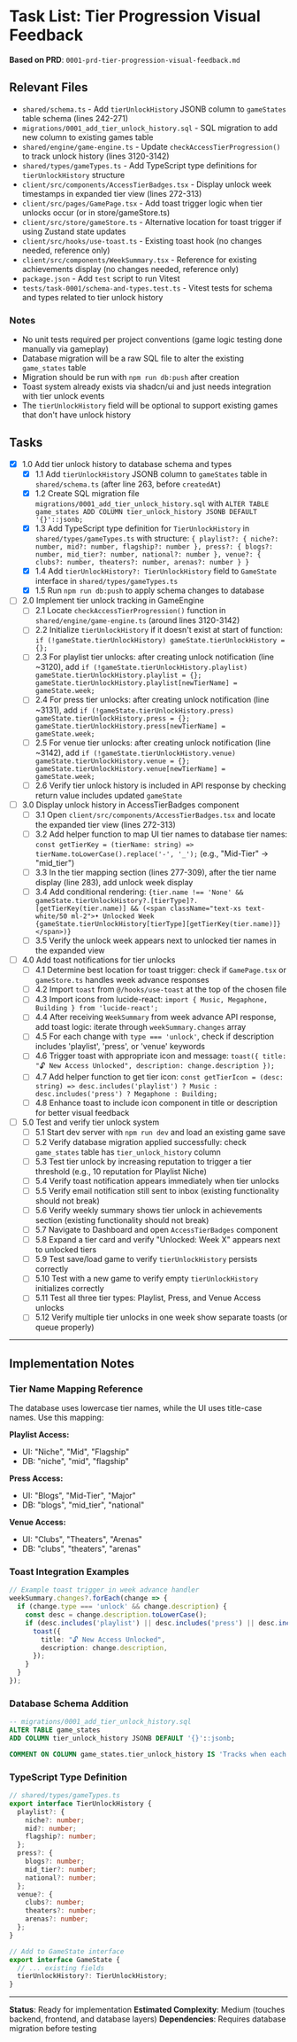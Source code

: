 # Task List: Tier Progression Visual Feedback

**Based on PRD**: `0001-prd-tier-progression-visual-feedback.md`

## Relevant Files

- `shared/schema.ts` - Add `tierUnlockHistory` JSONB column to `gameStates` table schema (lines 242-271)
- `migrations/0001_add_tier_unlock_history.sql` - SQL migration to add new column to existing games table
- `shared/engine/game-engine.ts` - Update `checkAccessTierProgression()` to track unlock history (lines 3120-3142)
- `shared/types/gameTypes.ts` - Add TypeScript type definitions for `tierUnlockHistory` structure
- `client/src/components/AccessTierBadges.tsx` - Display unlock week timestamps in expanded tier view (lines 272-313)
- `client/src/pages/GamePage.tsx` - Add toast trigger logic when tier unlocks occur (or in store/gameStore.ts)
- `client/src/store/gameStore.ts` - Alternative location for toast trigger if using Zustand state updates
- `client/src/hooks/use-toast.ts` - Existing toast hook (no changes needed, reference only)
- `client/src/components/WeekSummary.tsx` - Reference for existing achievements display (no changes needed, reference only)
- `package.json` - Add `test` script to run Vitest
- `tests/task-0001/schema-and-types.test.ts` - Vitest tests for schema and types related to tier unlock history

### Notes

- No unit tests required per project conventions (game logic testing done manually via gameplay)
- Database migration will be a raw SQL file to alter the existing `game_states` table
- Migration should be run with `npm run db:push` after creation
- Toast system already exists via shadcn/ui and just needs integration with tier unlock events
- The `tierUnlockHistory` field will be optional to support existing games that don't have unlock history

## Tasks

- [x] 1.0 Add tier unlock history to database schema and types
  - [x] 1.1 Add `tierUnlockHistory` JSONB column to `gameStates` table in `shared/schema.ts` (after line 263, before `createdAt`)
  - [x] 1.2 Create SQL migration file `migrations/0001_add_tier_unlock_history.sql` with `ALTER TABLE game_states ADD COLUMN tier_unlock_history JSONB DEFAULT '{}'::jsonb;`
  - [x] 1.3 Add TypeScript type definition for `TierUnlockHistory` in `shared/types/gameTypes.ts` with structure: `{ playlist?: { niche?: number, mid?: number, flagship?: number }, press?: { blogs?: number, mid_tier?: number, national?: number }, venue?: { clubs?: number, theaters?: number, arenas?: number } }`
  - [x] 1.4 Add `tierUnlockHistory?: TierUnlockHistory` field to `GameState` interface in `shared/types/gameTypes.ts`
  - [x] 1.5 Run `npm run db:push` to apply schema changes to database

- [ ] 2.0 Implement tier unlock tracking in GameEngine
  - [ ] 2.1 Locate `checkAccessTierProgression()` function in `shared/engine/game-engine.ts` (around lines 3120-3142)
  - [ ] 2.2 Initialize `tierUnlockHistory` if it doesn't exist at start of function: `if (!gameState.tierUnlockHistory) gameState.tierUnlockHistory = {};`
  - [ ] 2.3 For playlist tier unlocks: after creating unlock notification (line ~3120), add `if (!gameState.tierUnlockHistory.playlist) gameState.tierUnlockHistory.playlist = {}; gameState.tierUnlockHistory.playlist[newTierName] = gameState.week;`
  - [ ] 2.4 For press tier unlocks: after creating unlock notification (line ~3131), add `if (!gameState.tierUnlockHistory.press) gameState.tierUnlockHistory.press = {}; gameState.tierUnlockHistory.press[newTierName] = gameState.week;`
  - [ ] 2.5 For venue tier unlocks: after creating unlock notification (line ~3142), add `if (!gameState.tierUnlockHistory.venue) gameState.tierUnlockHistory.venue = {}; gameState.tierUnlockHistory.venue[newTierName] = gameState.week;`
  - [ ] 2.6 Verify tier unlock history is included in API response by checking return value includes updated `gameState`

- [ ] 3.0 Display unlock history in AccessTierBadges component
  - [ ] 3.1 Open `client/src/components/AccessTierBadges.tsx` and locate the expanded tier view (lines 272-313)
  - [ ] 3.2 Add helper function to map UI tier names to database tier names: `const getTierKey = (tierName: string) => tierName.toLowerCase().replace('-', '_');` (e.g., "Mid-Tier" → "mid_tier")
  - [ ] 3.3 In the tier mapping section (lines 277-309), after the tier name display (line 283), add unlock week display
  - [ ] 3.4 Add conditional rendering: `{tier.name !== 'None' && gameState.tierUnlockHistory?.[tierType]?.[getTierKey(tier.name)] && (<span className="text-xs text-white/50 ml-2">• Unlocked Week {gameState.tierUnlockHistory[tierType][getTierKey(tier.name)]}</span>)}`
  - [ ] 3.5 Verify the unlock week appears next to unlocked tier names in the expanded view

- [ ] 4.0 Add toast notifications for tier unlocks
  - [ ] 4.1 Determine best location for toast trigger: check if `GamePage.tsx` or `gameStore.ts` handles week advance responses
  - [ ] 4.2 Import `toast` from `@/hooks/use-toast` at the top of the chosen file
  - [ ] 4.3 Import icons from lucide-react: `import { Music, Megaphone, Building } from 'lucide-react';`
  - [ ] 4.4 After receiving `WeekSummary` from week advance API response, add toast logic: iterate through `weekSummary.changes` array
  - [ ] 4.5 For each change with `type === 'unlock'`, check if description includes 'playlist', 'press', or 'venue' keywords
  - [ ] 4.6 Trigger toast with appropriate icon and message: `toast({ title: "🔓 New Access Unlocked", description: change.description });`
  - [ ] 4.7 Add helper function to get tier icon: `const getTierIcon = (desc: string) => desc.includes('playlist') ? Music : desc.includes('press') ? Megaphone : Building;`
  - [ ] 4.8 Enhance toast to include icon component in title or description for better visual feedback

- [ ] 5.0 Test and verify tier unlock system
  - [ ] 5.1 Start dev server with `npm run dev` and load an existing game save
  - [ ] 5.2 Verify database migration applied successfully: check `game_states` table has `tier_unlock_history` column
  - [ ] 5.3 Test tier unlock by increasing reputation to trigger a tier threshold (e.g., 10 reputation for Playlist Niche)
  - [ ] 5.4 Verify toast notification appears immediately when tier unlocks
  - [ ] 5.5 Verify email notification still sent to inbox (existing functionality should not break)
  - [ ] 5.6 Verify weekly summary shows tier unlock in achievements section (existing functionality should not break)
  - [ ] 5.7 Navigate to Dashboard and open `AccessTierBadges` component
  - [ ] 5.8 Expand a tier card and verify "Unlocked: Week X" appears next to unlocked tiers
  - [ ] 5.9 Test save/load game to verify `tierUnlockHistory` persists correctly
  - [ ] 5.10 Test with a new game to verify empty `tierUnlockHistory` initializes correctly
  - [ ] 5.11 Test all three tier types: Playlist, Press, and Venue Access unlocks
  - [ ] 5.12 Verify multiple tier unlocks in one week show separate toasts (or queue properly)

---

## Implementation Notes

### Tier Name Mapping Reference

The database uses lowercase tier names, while the UI uses title-case names. Use this mapping:

**Playlist Access:**
- UI: "Niche", "Mid", "Flagship"
- DB: "niche", "mid", "flagship"

**Press Access:**
- UI: "Blogs", "Mid-Tier", "Major"
- DB: "blogs", "mid_tier", "national"

**Venue Access:**
- UI: "Clubs", "Theaters", "Arenas"
- DB: "clubs", "theaters", "arenas"

### Toast Integration Examples

```typescript
// Example toast trigger in week advance handler
weekSummary.changes?.forEach(change => {
  if (change.type === 'unlock' && change.description) {
    const desc = change.description.toLowerCase();
    if (desc.includes('playlist') || desc.includes('press') || desc.includes('venue')) {
      toast({
        title: "🔓 New Access Unlocked",
        description: change.description,
      });
    }
  }
});
```

### Database Schema Addition

```sql
-- migrations/0001_add_tier_unlock_history.sql
ALTER TABLE game_states
ADD COLUMN tier_unlock_history JSONB DEFAULT '{}'::jsonb;

COMMENT ON COLUMN game_states.tier_unlock_history IS 'Tracks when each access tier was unlocked, storing week numbers';
```

### TypeScript Type Definition

```typescript
// shared/types/gameTypes.ts
export interface TierUnlockHistory {
  playlist?: {
    niche?: number;
    mid?: number;
    flagship?: number;
  };
  press?: {
    blogs?: number;
    mid_tier?: number;
    national?: number;
  };
  venue?: {
    clubs?: number;
    theaters?: number;
    arenas?: number;
  };
}

// Add to GameState interface
export interface GameState {
  // ... existing fields
  tierUnlockHistory?: TierUnlockHistory;
}
```

---

**Status**: Ready for implementation
**Estimated Complexity**: Medium (touches backend, frontend, and database layers)
**Dependencies**: Requires database migration before testing
